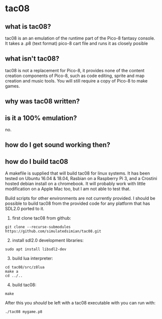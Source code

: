 # tac08

## what is tac08?
tac08 is an an emulation of the runtime part of the Pico-8 fantasy console. It takes a .p8 (text format) pico-8 cart file and runs it as closely posible

## what isn't tac08?
tac08 is not a replacement for Pico-8, it provides none of the content creation components of Pico-8, such as code editing, sprite and map creation and music tools. You will still require a copy of Pico-8 to make games. 

## why was tac08 written? 

## is it a 100% emulation?
no.

## how do I get sound working then?

## how do I build tac08
A makefile is supplied that will build tac08 for linux systems. It has been tested on Ubuntu 16.04 & 18.04, Rasbian on a Raspberry Pi 3, and a Crostini hosted debian install on a chromebook. It will probably work with little modification on a Apple Mac too, but I am not able to test that.

Build scripts for other environments are not currently provided. I should be possible to build tac08 from the provided code for any platform that has SDL2.0 ported to it.  

1. first clone tac08 from github: 
```
git clone --recurse-submodules https://github.com/simulatedsimian/tac08.git
```

2. install sdl2.0 development libraries:
```
sudo apt install libsdl2-dev
```

3. build lua interpreter:
```
cd tac08/src/z8lua
make a
cd ../..
```

4. build tac08:
``` 
make
```
After this you *should* be left with a tac08 executable with you can run with:
```
./tac08 mygame.p8
```
